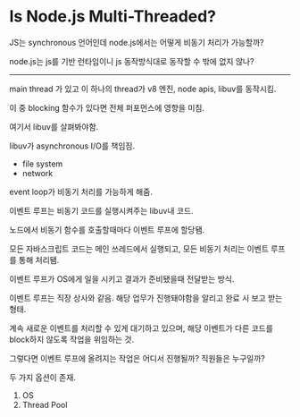 # Is Node.js Multi-Threaded?

JS는 synchronous 언어인데 node.js에서는 어떻게 비동기 처리가 가능할까?

node.js는 js를 기반 런타임이니 js 동작방식대로 동작할 수 밖에 없지 않나?

---

main thread 가 있고 이 하나의 thread가 v8 엔진, node apis, libuv를 동작시킴.

이 중 blocking 함수가 있다면 전체 퍼포먼스에 영향을 미침.

여기서 libuv를 살펴봐야함.

libuv가 asynchronous I/O를 책임짐.

- file system
- network

event loop가 비동기 처리를 가능하게 해줌.

이벤트 루프는 비동기 코드를 실행시켜주는 libuv내 코드.

노드에서 비동기 함수를 호출할때마다 이벤트 루프에 할당됌.

모든 자바스크립트 코드는 메인 쓰레드에서 실행되고, 모든 비동기 처리는 이벤트 루프를 통해 처리됌.

이벤트 루프가 OS에게 일을 시키고 결과가 준비됐을때 전달받는 방식.

이벤트 루프는 직장 상사와 같음. 해당 업무가 진행돼야함을 알리고 완료 시 보고 받는 형태.

계속 새로운 이벤트를 처리할 수 있게 대기하고 있으며, 해당 이벤트가 다른 코드를 block하지 않도록 작업을 위임하는 것.

그렇다면 이벤트 루프에 올려지는 작업은 어디서 진행될까? 직원들은 누구일까?

두 가지 옵션이 존재.

1. OS
2. Thread Pool